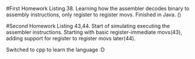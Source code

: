 #First Homework
Listing 38. Learning how the assembler decodes binary to assembly instructions, only register to register movs. Finished in Java. ()

#Second Homework
Listing 43,44. Start of simulating executing the assembler instructions. Starting with basic register-immediate movs(43), adding support for register to register movs later(44).

Switched to cpp to learn the language :D